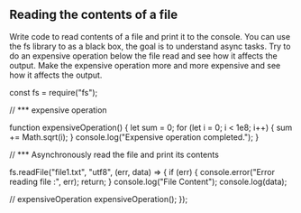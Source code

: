## Reading the contents of a file

Write code to read contents of a file and print it to the console.
You can use the fs library to as a black box, the goal is to understand async tasks.
Try to do an expensive operation below the file read and see how it affects the output.
Make the expensive operation more and more expensive and see how it affects the output.

const fs = require("fs");

// \*\*\* expensive operation

function expensiveOperation() {
let sum = 0;
for (let i = 0; i < 1e8; i++) {
sum += Math.sqrt(i);
}
console.log("Expensive operation completed.");
}

// \*\*\* Asynchronously read the file and print its contents

fs.readFile("file1.txt", "utf8", (err, data) => {
if (err) {
console.error("Error reading file :", err);
return;
}
console.log("File Content");
console.log(data);

// expensiveOperation
expensiveOperation();
});
